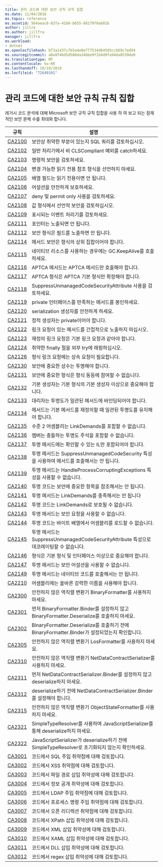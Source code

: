 ```yaml
---
title: 관리 코드에 대한 보안 규칙 규칙 집합
ms.date: 11/04/2016
ms.topic: reference
ms.assetid: 564aeac6-03fa-41b0-b655-88179f0ab01b
author: jillre
ms.author: jillfra
manager: jillfra
ms.workload:
- dotnet
ms.openlocfilehash: bf3a1437c765a4e0e777534d64505ccb69c7ed94
ms.sourcegitcommit: a8e8f4bd5d508da34bbe9f2d4d9fa94da0539de0
ms.translationtype: MT
ms.contentlocale: ko-KR
ms.lasthandoff: 10/19/2019
ms.locfileid: "72649101"
---
```

# <a name="security-rules-rule-set-for-managed-code"></a>관리 코드에 대한 보안 규칙 규칙 집합

레거시 코드 분석에 대해 Microsoft 보안 규칙 규칙 집합을 사용 하 여 보고 되는 잠재적인 보안 문제 수를 최대화 합니다.

|규칙|설명|
|----------|-----------------|
|[CA2100](../code-quality/ca2100.md)|보안상 취약한 부분이 있는지 SQL 쿼리를 검토하십시오.|
|[CA2102](../code-quality/ca2102.md)|일반 처리기에서 비 CLSCompliant 예외를 catch하세요.|
|[CA2103](../code-quality/ca2103.md)|명령적 보안을 검토하세요.|
|[CA2104](../code-quality/ca2104.md)|변경 가능한 읽기 전용 참조 형식을 선언하지 마세요.|
|[CA2105](../code-quality/ca2105.md)|배열 필드는 읽기 전용이면 안 됩니다.|
|[CA2106](../code-quality/ca2106.md)|어설션을 안전하게 보호하세요.|
|[CA2107](../code-quality/ca2107.md)|deny 및 permit only 사용을 검토하세요.|
|[CA2108](../code-quality/ca2108.md)|값 형식에서 선언적 보안을 검토하십시오.|
|[CA2109](../code-quality/ca2109.md)|표시되는 이벤트 처리기를 검토하세요.|
|[CA2111](../code-quality/ca2111.md)|포인터는 노출되면 안 됩니다.|
|[CA2112](../code-quality/ca2112.md)|보안 형식은 필드를 노출하면 안 됩니다.|
|[CA2114](../code-quality/ca2114.md)|메서드 보안은 형식의 상위 집합이어야 합니다.|
|[CA2115](../code-quality/ca2115.md)|네이티브 리소스를 사용하는 경우에는 GC.KeepAlive를 호출하세요.|
|[CA2116](../code-quality/ca2116.md)|APTCA 메서드는 APTCA 메서드만 호출해야 합니다.|
|[CA2117](../code-quality/ca2117.md)|APTCA 형식은 APTCA 기본 형식만 확장해야 합니다.|
|[CA2118](../code-quality/ca2118.md)|SuppressUnmanagedCodeSecurityAttribute 사용을 검토하세요.|
|[CA2119](../code-quality/ca2119.md)|private 인터페이스를 만족하는 메서드를 봉인하세요.|
|[CA2120](../code-quality/ca2120.md)|serialization 생성자를 안전하게 하세요.|
|[CA2121](../code-quality/ca2121.md)|정적 생성자는 private이어야 합니다.|
|[CA2122](../code-quality/ca2122.md)|링크 요청이 있는 메서드를 간접적으로 노출하지 마십시오.|
|[CA2123](../code-quality/ca2123.md)|재정의 링크 요청은 기본 링크 요청과 같아야 합니다.|
|[CA2124](../code-quality/ca2124.md)|취약한 finally 절을 외부 try에 래핑하십시오.|
|[CA2126](../code-quality/ca2126.md)|형식 링크 요청에는 상속 요청이 필요합니다.|
|[CA2130](../code-quality/ca2130.md)|보안에 중요한 상수는 투명해야 합니다.|
|[CA2131](../code-quality/ca2131.md)|보안에 중요한 형식은 형식 동등에 참여할 수 없습니다.|
|[CA2132](../code-quality/ca2132.md)|기본 생성자는 기본 형식의 기본 생성자 이상으로 중요해야 합니다.|
|[CA2133](../code-quality/ca2133.md)|대리자는 투명도가 일관된 메서드에 바인딩되어야 합니다.|
|[CA2134](../code-quality/ca2134.md)|메서드는 기본 메서드를 재정의할 때 일관된 투명도를 유지해야 합니다.|
|[CA2135](../code-quality/ca2135.md)|수준 2 어셈블리는 LinkDemands를 포함할 수 없습니다.|
|[CA2136](../code-quality/ca2136.md)|멤버는 충돌하는 투명도 주석을 포함할 수 없습니다.|
|[CA2137](../code-quality/ca2137.md)|투명 메서드에는 확인할 수 있는 IL만 포함되어야 합니다.|
|[CA2138](../code-quality/ca2138.md)|투명 메서드는 SuppressUnmanagedCodeSecurity 특성을 사용하여 메서드를 호출해서는 안 됩니다.|
|[CA2139](../code-quality/ca2139.md)|투명 메서드는 HandleProcessCorruptingExceptions 특성을 사용할 수 없습니다.|
|[CA2140](../code-quality/ca2140.md)|투명 코드는 보안에 중요한 항목을 참조해서는 안 됩니다.|
|[CA2141](../code-quality/ca2141.md)|투명 메서드는 LinkDemands를 충족해서는 안 됩니다|
|[CA2142](../code-quality/ca2142.md)|투명 코드는 LinkDemands로 보호될 수 없습니다.|
|[CA2143](../code-quality/ca2143.md)|투명 메서드는 보안 요청을 사용할 수 없습니다.|
|[CA2144](../code-quality/ca2144.md)|투명 코드는 바이트 배열에서 어셈블리를 로드할 수 없습니다.|
|[CA2145](../code-quality/ca2145.md)|투명 메서드는 SuppressUnmanagedCodeSecurityAttribute 특성으로 데코레이팅할 수 없습니다.|
|[CA2146](../code-quality/ca2146.md)|형식은 기본 형식 및 인터페이스 이상으로 중요해야 합니다.|
|[CA2147](../code-quality/ca2147.md)|투명 메서드는 보안 어설션을 사용할 수 없습니다.|
|[CA2149](../code-quality/ca2149.md)|투명 메서드는 네이티브 코드를 호출해서는 안 됩니다.|
|[CA2210](../code-quality/ca2210.md)|어셈블리에는 올바른 강력한 이름을 사용해야 합니다.|
|[CA2300](ca2300.md)|안전하지 않은 역직렬 변환기 BinaryFormatter를 사용하지 마세요.|
|[CA2301](ca2301.md)|먼저 BinaryFormatter.Binder를 설정하지 않고 BinaryFormatter.Deserialize를 호출하지 마세요.|
|[CA2302](ca2302.md)|BinaryFormatter.Deserialize를 호출하기 전에 BinaryFormatter.Binder가 설정되었는지 확인합니다.|
|[CA2305](ca2305.md)|안전하지 않은 역직렬 변환기 LosFormatter를 사용하지 마세요.|
|[CA2310](ca2310.md)|안전하지 않은 역직렬 변환기 NetDataContractSerializer를 사용하지 마세요.|
|[CA2311](ca2311.md)|먼저 NetDataContractSerializer.Binder를 설정하지 않고 deserialize하지 마세요.|
|[CA2312](ca2312.md)|deserialize하기 전에 NetDataContractSerializer.Binder를 설정해야 합니다.|
|[CA2315](ca2315.md)|안전하지 않은 역직렬 변환기 ObjectStateFormatter를 사용하지 마세요.|
|[CA2321](ca2321.md)|SimpleTypeResolver를 사용하여 JavaScriptSerializer를 통해 deserialize하지 마세요.|
|[CA2322](ca2322.md)|JavaScriptSerializer가 deserialize하기 전에 SimpleTypeResolver로 초기화되지 않는지 확인하세요.|
|[CA3001](../code-quality/ca3001.md)|코드에서 SQL 주입 취약점에 대해 검토합니다.|
|[CA3002](../code-quality/ca3002.md)|코드에서 XSS 취약점에 대해 검토합니다.|
|[CA3003](../code-quality/ca3003.md)|코드에서 파일 경로 삽입 취약성에 대해 검토합니다.|
|[CA3004](../code-quality/ca3004.md)|코드에서 정보 공개 취약성에 대해 검토합니다.|
|[CA3005](../code-quality/ca3005.md)|코드에서 LDAP 주입 취약점에 대해 검토합니다.|
|[CA3006](../code-quality/ca3006.md)|코드에서 프로세스 명령 주입 취약점에 대해 검토합니다.|
|[CA3007](../code-quality/ca3007.md)|코드에서 오픈 리디렉션 취약점에 대해 검토합니다.|
|[CA3008](../code-quality/ca3008.md)|코드에서 XPath 삽입 취약성에 대해 검토합니다.|
|[CA3009](../code-quality/ca3009.md)|코드에서 XML 삽입 취약성에 대해 검토합니다.|
|[CA3010](../code-quality/ca3010.md)|코드에서 XAML 삽입 취약성에 대해 검토합니다.|
|[CA3011](../code-quality/ca3011.md)|코드에서 DLL 삽입 취약성에 대해 검토합니다.|
|[CA3012](../code-quality/ca3012.md)|코드에서 regex 삽입 취약성에 대해 검토합니다.|
